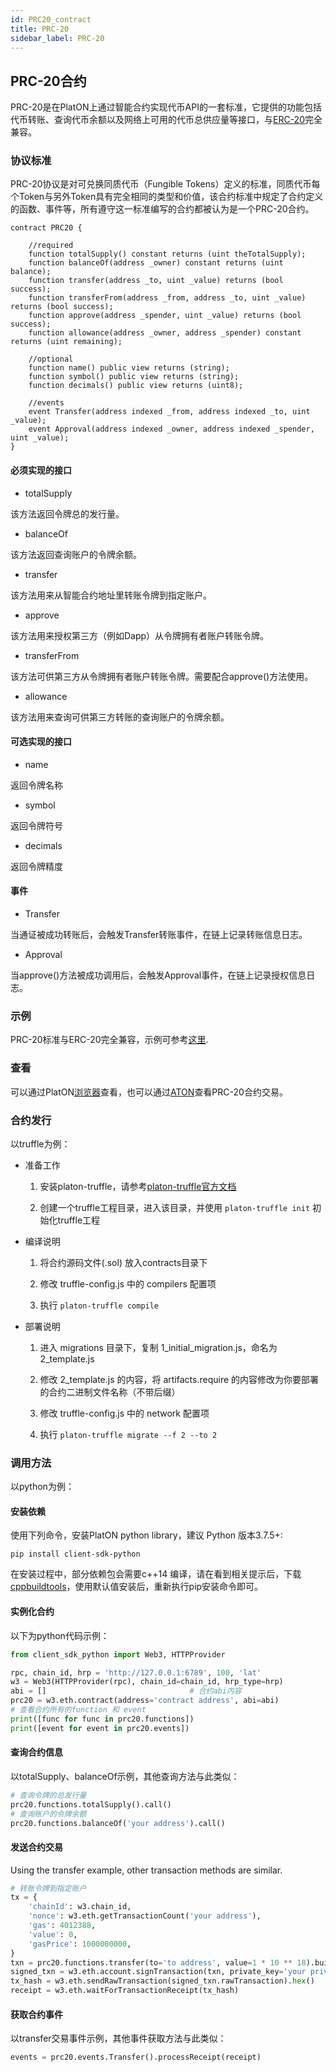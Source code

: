 ```yaml
---
id: PRC20_contract
title: PRC-20
sidebar_label: PRC-20
---
```


## PRC-20合约

PRC-20是在PlatON上通过智能合约实现代币API的一套标准，它提供的功能包括代币转账、查询代币余额以及网络上可用的代币总供应量等接口，与[ERC-20](https://eips.ethereum.org/EIPS/eip-20)完全兼容。

### 协议标准

PRC-20协议是对可兑换同质代币（Fungible Tokens）定义的标准，同质代币每个Token与另外Token具有完全相同的类型和价值，该合约标准中规定了合约定义的函数、事件等，所有遵守这一标准编写的合约都被认为是一个PRC-20合约。

``` solidity
contract PRC20 {

	//required
    function totalSupply() constant returns (uint theTotalSupply);
    function balanceOf(address _owner) constant returns (uint balance);
    function transfer(address _to, uint _value) returns (bool success);
    function transferFrom(address _from, address _to, uint _value) returns (bool success);
    function approve(address _spender, uint _value) returns (bool success);
    function allowance(address _owner, address _spender) constant returns (uint remaining);
	
	//optional
	function name() public view returns (string);
	function symbol() public view returns (string);
	function decimals() public view returns (uint8);
	
	//events
    event Transfer(address indexed _from, address indexed _to, uint _value);
    event Approval(address indexed _owner, address indexed _spender, uint _value);
}
```

#### 必须实现的接口

- totalSupply

该方法返回令牌总的发行量。

- balanceOf

该方法返回查询账户的令牌余额。

- transfer

该方法用来从智能合约地址里转账令牌到指定账户。

- approve

该方法用来授权第三方（例如Dapp）从令牌拥有者账户转账令牌。

- transferFrom

该方法可供第三方从令牌拥有者账户转账令牌。需要配合approve()方法使用。

- allowance

该方法用来查询可供第三方转账的查询账户的令牌余额。

#### 可选实现的接口

- name

返回令牌名称

- symbol

返回令牌符号

- decimals

返回令牌精度

#### 事件

- Transfer

当通证被成功转账后，会触发Transfer转账事件，在链上记录转账信息日志。

- Approval

当approve()方法被成功调用后，会触发Approval事件，在链上记录授权信息日志。

### 示例

PRC-20标准与ERC-20完全兼容，示例可参考[这里](https://github.com/OpenZeppelin/openzeppelin-contracts/tree/9b3710465583284b8c4c5d2245749246bb2e0094/contracts/token/ERC20).

### 查看

可以通过PlatON[浏览器](https://scan.platon.network/tokens/tokensTranfer/prc20)查看，也可以通过[ATON](https://devdocs.platon.network/docs/zh-CN/ATON-user-manual/)查看PRC-20合约交易。

### 合约发行

以truffle为例：

- 准备工作

  1. 安装platon-truffle，请参考[platon-truffle官方文档](https://platon-truffle.readthedocs.io/)

  2. 创建一个truffle工程目录，进入该目录，并使用 `platon-truffle init` 初始化truffle工程

- 编译说明

  1. 将合约源码文件(.sol) 放入contracts目录下
  
  2. 修改 truffle-config.js 中的 compilers 配置项
  
  3. 执行 `platon-truffle compile`

- 部署说明

  1. 进入 migrations 目录下，复制 1_initial_migration.js，命名为 2_template.js
  
  2. 修改 2_template.js 的内容，将 artifacts.require 的内容修改为你要部署的合约二进制文件名称（不带后缀）
  
  3. 修改 truffle-config.js 中的 network 配置项
  
  4. 执行 `platon-truffle migrate --f 2 --to 2`

### 调用方法

以python为例：

#### 安装依赖

使用下列命令，安装PlatON python library，建议 Python 版本3.7.5+:

``` shell
pip install client-sdk-python
```

在安装过程中，部分依赖包会需要c++14 编译，请在看到相关提示后，下载[cppbuildtools](http://go.microsoft.com/fwlink/?LinkId=691126)，使用默认值安装后，重新执行pip安装命令即可。

#### 实例化合约

以下为python代码示例：

``` python
from client_sdk_python import Web3, HTTPProvider

rpc, chain_id, hrp = 'http://127.0.0.1:6789', 100, 'lat'
w3 = Web3(HTTPProvider(rpc), chain_id=chain_id, hrp_type=hrp)
abi = []								# 合约abi内容
prc20 = w3.eth.contract(address='contract address', abi=abi)
# 查看合约所有的function 和 event
print([func for func in prc20.functions])
print([event for event in prc20.events])
```

#### 查询合约信息
以totalSupply、balanceOf示例，其他查询方法与此类似：

``` python
# 查询令牌的总发行量
prc20.functions.totalSupply().call()
# 查询账户的令牌余额
prc20.functions.balanceOf('your address').call()
```

#### 发送合约交易
Using the transfer example, other transaction methods are similar.

``` python
# 转账令牌到指定账户
tx = {
    'chainId': w3.chain_id,
    'nonce': w3.eth.getTransactionCount('your address'),
    'gas': 4012388,
    'value': 0,
    'gasPrice': 1000000000,
}
txn = prc20.functions.transfer(to='to address', value=1 * 10 ** 18).buildTransaction(tx)
signed_txn = w3.eth.account.signTransaction(txn, private_key='your private key')
tx_hash = w3.eth.sendRawTransaction(signed_txn.rawTransaction).hex()
receipt = w3.eth.waitForTransactionReceipt(tx_hash)
```

#### 获取合约事件
以transfer交易事件示例，其他事件获取方法与此类似：

``` python
events = prc20.events.Transfer().processReceipt(receipt)
```


